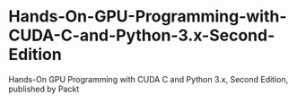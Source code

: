 # Hands-On-GPU-Programming-with-CUDA-C-and-Python-3.x-Second-Edition
Hands-On GPU Programming with CUDA C and Python 3.x, Second Edition, published by Packt
